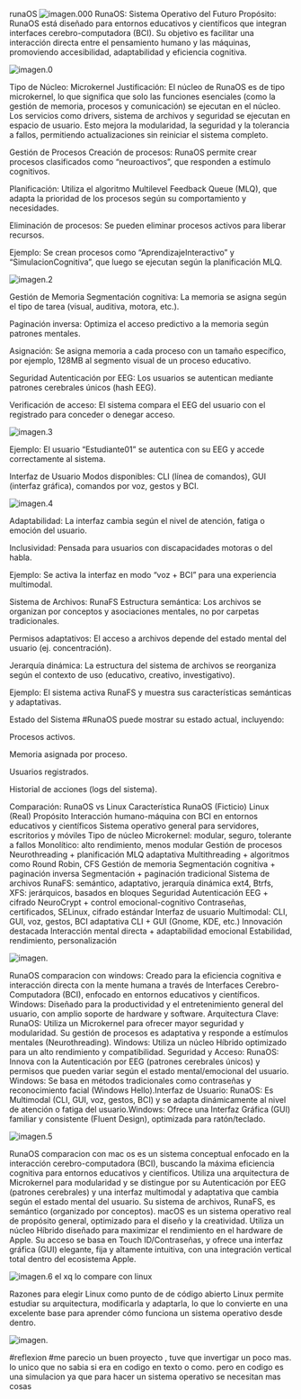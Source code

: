 runaOS
![imagen.000](  https://i.ibb.co/fdk2hWk0/1761310036152.png )
RunaOS: Sistema Operativo del Futuro
Propósito: RunaOS está diseñado para entornos educativos y científicos que integran interfaces cerebro-computadora (BCI). Su objetivo es facilitar una interacción directa entre el pensamiento humano y las máquinas, promoviendo accesibilidad, adaptabilidad y eficiencia cognitiva.

![imagen.0](https://www.lampadia.com/assets/uploads_images/images/2%2848%29.jpg)

 Tipo de Núcleo: Microkernel
Justificación: El núcleo de RunaOS es de tipo microkernel, lo que significa que solo las funciones esenciales (como la gestión de memoria, procesos y comunicación) se ejecutan en el núcleo. Los servicios como drivers, sistema de archivos y seguridad se ejecutan en espacio de usuario. Esto mejora la modularidad, la seguridad y la tolerancia a fallos, permitiendo actualizaciones sin reiniciar el sistema completo.

Gestión de Procesos
Creación de procesos: RunaOS permite crear procesos clasificados como “neuroactivos”, que responden a estímulo cognitivos.

Planificación: Utiliza el algoritmo Multilevel Feedback Queue (MLQ), que adapta la prioridad de los procesos según su comportamiento y necesidades.

Eliminación de procesos: Se pueden eliminar procesos activos para liberar recursos.

Ejemplo: Se crean procesos como “AprendizajeInteractivo” y “SimulacionCognitiva”, que luego se ejecutan según la planificación MLQ.


![imagen.2](https://www.interactsolutions.com/wp-content/uploads/2020/03/bpm3.png)

 Gestión de Memoria
Segmentación cognitiva: La memoria se asigna según el tipo de tarea (visual, auditiva, motora, etc.).

Paginación inversa: Optimiza el acceso predictivo a la memoria según patrones mentales.

Asignación: Se asigna memoria a cada proceso con un tamaño específico, por ejemplo, 128MB al segmento visual de un proceso educativo.

Seguridad
Autenticación por EEG: Los usuarios se autentican mediante patrones cerebrales únicos (hash EEG).

Verificación de acceso: El sistema compara el EEG del usuario con el registrado para conceder o denegar acceso.

![imagen.3](  https://encrypted-tbn0.gstatic.com/images?q=tbn:ANd9GcTIj2KbWOtepJpZl_bCoSUOJS93o6zfkS2JGnp7r24UKpPo22CedAhP9oY&s=10 )

Ejemplo: El usuario “Estudiante01” se autentica con su EEG y accede correctamente al sistema.

 Interfaz de Usuario
Modos disponibles: CLI (línea de comandos), GUI (interfaz gráfica), comandos por voz, gestos y BCI.

![imagen.4](  https://www.initiumsoft.com/blog_initium/wp-content/uploads/2024/10/interfaz-de-usuario-scaled.webp)

Adaptabilidad: La interfaz cambia según el nivel de atención, fatiga o emoción del usuario.

Inclusividad: Pensada para usuarios con discapacidades motoras o del habla.

Ejemplo: Se activa la interfaz en modo “voz + BCI” para una experiencia multimodal.

Sistema de Archivos: RunaFS
Estructura semántica: Los archivos se organizan por conceptos y asociaciones mentales, no por carpetas tradicionales.

Permisos adaptativos: El acceso a archivos depende del estado mental del usuario (ej. concentración).

Jerarquía dinámica: La estructura del sistema de archivos se reorganiza según el contexto de uso (educativo, creativo, investigativo).

Ejemplo: El sistema activa RunaFS y muestra sus características semánticas y adaptativas.

Estado del Sistema
#RunaOS puede mostrar su estado actual, incluyendo:

Procesos activos.

Memoria asignada por proceso.

Usuarios registrados.

Historial de acciones (logs del sistema).

Comparación: RunaOS vs Linux
Característica	RunaOS (Ficticio)	Linux (Real)
Propósito	Interacción humano-máquina con BCI en entornos educativos y científicos	Sistema operativo general para servidores, escritorios y móviles
Tipo de núcleo	Microkernel: modular, seguro, tolerante a fallos	Monolítico: alto rendimiento, menos modular
Gestión de procesos	Neurothreading + planificación MLQ adaptativa	Multithreading + algoritmos como Round Robin, CFS
Gestión de memoria	Segmentación cognitiva + paginación inversa	Segmentación + paginación tradicional
Sistema de archivos	RunaFS: semántico, adaptativo, jerarquía dinámica	ext4, Btrfs, XFS: jerárquicos, basados en bloques
Seguridad	Autenticación EEG + cifrado NeuroCrypt + control emocional-cognitivo	Contraseñas, certificados, SELinux, cifrado estándar
Interfaz de usuario	Multimodal: CLI, GUI, voz, gestos, BCI adaptativa	CLI + GUI (Gnome, KDE, etc.)
Innovación destacada	Interacción mental directa + adaptabilidad emocional	Estabilidad, rendimiento, personalización

![imagen.](https://alexariza.net/wp-content/uploads/2021/10/Foto2.jpg)

​RunaOS comparacion con windows: Creado para la eficiencia cognitiva e interacción directa con la mente humana a través de Interfaces Cerebro-Computadora (BCI), enfocado en entornos educativos y científicos.
​Windows: Diseñado para la productividad y el entretenimiento general del usuario, con amplio soporte de hardware y software.
​Arquitectura Clave:
​RunaOS: Utiliza un Microkernel para ofrecer mayor seguridad y modularidad. Su gestión de procesos es adaptativa y responde a estímulos mentales (Neurothreading).
​Windows: Utiliza un núcleo Híbrido optimizado para un alto rendimiento y compatibilidad.
​Seguridad y Acceso:
​RunaOS: Innova con la Autenticación por EEG (patrones cerebrales únicos) y permisos que pueden variar según el estado mental/emocional del usuario.
​Windows: Se basa en métodos tradicionales como contraseñas y reconocimiento facial (Windows Hello).
​Interfaz de Usuario:
​RunaOS: Es Multimodal (CLI, GUI, voz, gestos, BCI) y se adapta dinámicamente al nivel de atención o fatiga del usuario.
​Windows: Ofrece una Interfaz Gráfica (GUI) familiar y consistente (Fluent Design), optimizada para ratón/teclado.

![imagen.5](https://encrypted-tbn0.gstatic.com/images?q=tbn:ANd9GcSs36iNZi5MA9i8L05KRUtaWNZDukL-5Fv3a3GOfUsppA&s=10)


RunaOS comparacion con mac os es un sistema conceptual enfocado en la interacción cerebro-computadora (BCI), buscando la máxima eficiencia cognitiva para entornos educativos y científicos. Utiliza una arquitectura de Microkernel para modularidad y se distingue por su Autenticación por EEG (patrones cerebrales) y una interfaz multimodal y adaptativa que cambia según el estado mental del usuario. Su sistema de archivos, RunaFS, es semántico (organizado por conceptos).
​macOS es un sistema operativo real de propósito general, optimizado para el diseño y la creatividad. Utiliza un núcleo Híbrido diseñado para maximizar el rendimiento en el hardware de Apple. Su acceso se basa en Touch ID/Contraseñas, y ofrece una interfaz gráfica (GUI) elegante, fija y altamente intuitiva, con una integración vertical total dentro del ecosistema Apple.

![imagen.6](https://setapp.com/cdn-cgi/image/quality=75,format=auto/https://cdn.setapp.com/blog/images/macos-big-sur.webp)
el xq lo compare con linux 

Razones para elegir Linux como punto de  de código abierto Linux permite estudiar su arquitectura, modificarla y adaptarla, lo que lo convierte en una excelente base para aprender cómo funciona un sistema operativo desde dentro.

 ![imagen.](https://t7m8e9c8.delivery.rocketcdn.me/wp-content/uploads/2020/12/linux-tux.jpg)

#reflexion
#me parecio un buen proyecto , tuve que invertigar un poco mas. lo unico que no sabia si era en codigo en texto o como. pero en codigo es una simulacion ya que para hacer un sistema operativo se necesitan  mas cosas



